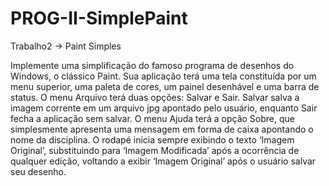 # PROG-II-SimplePaint
 Trabalho2 -> Paint Simples

Implemente uma simplificação do famoso programa de desenhos do Windows, o clássico Paint. Sua
aplicação terá uma tela constituída por um menu superior, uma paleta de cores, um painel desenhável e
uma barra de status. O menu Arquivo terá duas opções: Salvar e Sair. Salvar salva a imagem corrente
em um arquivo jpg apontado pelo usuário, enquanto Sair fecha a aplicação sem salvar. O menu Ajuda
terá a opção Sobre, que simplesmente apresenta uma mensagem em forma de caixa apontando o nome
da disciplina. O rodapé inicia sempre exibindo o texto ‘Imagem Original’, substituindo para ‘Imagem
Modificada’ após a ocorrência de qualquer edição, voltando a exibir ‘Imagem Original’ após o usuário
salvar seu desenho.
